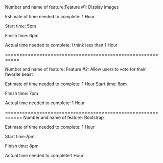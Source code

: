 Number and name of feature:Feature #1: Display images

Estimate of time needed to complete: 1 Hour

Start time: 5pm

Finish time: 6pm

Actual time needed to complete: I think less than 1 Hour

===========================================================

Number and name of feature: Feature #2: Allow users to vote for their favorite beast

Estimate of time needed to complete: 1 Hour Start time: 6pm

Finish time: 7pm

Actual time needed to complete: 1 Hour

============================================================ Number and name of feature: Bootstrap

Estimate of time needed to complete: 1 Hour

Start time:7pm

Finish time: 8pm

Actual time needed to complete:1 Hour